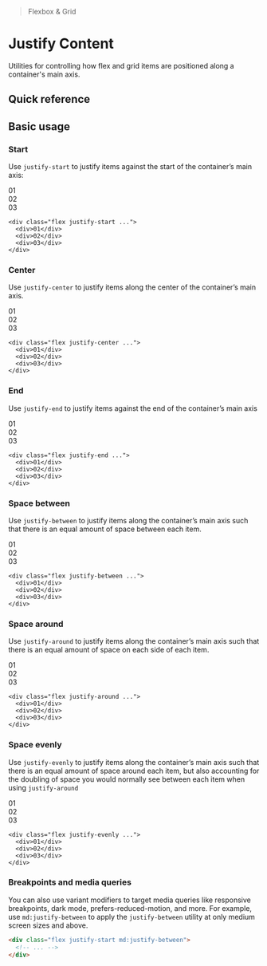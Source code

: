 > Flexbox & Grid

# Justify Content
Utilities for controlling how flex and grid items are positioned along a container's main axis.

## Quick reference

<qr-table />

## Basic usage
### Start
Use `justify-start` to justify items against the start of the container’s main axis:

<container>
  <box striped class="flex justify-start gap-24 rounded-4" fg-color="var(--tw-fuchsia-fg)" bg-color="var(--tw-fuchsia-bg)">
    <div class="pd-bg-fuchsia-500 ex-box">01</div>
    <div class="pd-bg-fuchsia-500 ex-box">02</div>
    <div class="pd-bg-fuchsia-500 ex-box">03</div>
  </box>
</container>

```html{1}
<div class="flex justify-start ...">
  <div>01</div>
  <div>02</div>
  <div>03</div>
</div>
```

### Center
Use `justify-center` to justify items along the center of the container’s main axis.

<container>
  <box striped class="flex justify-center gap-24 rounded-4" fg-color="var(--tw-blue-fg)" bg-color="var(--tw-blue-bg)">
    <div class="pd-bg-blue-500 ex-box">01</div>
    <div class="pd-bg-blue-500 ex-box">02</div>
    <div class="pd-bg-blue-500 ex-box">03</div>
  </box>
</container>

```html{1}
<div class="flex justify-center ...">
  <div>01</div>
  <div>02</div>
  <div>03</div>
</div>
```

### End
Use `justify-end` to justify items against the end of the container’s main axis

<container>
  <box striped class="flex justify-end gap-24 rounded-4" fg-color="var(--tw-cyan-fg)" bg-color="var(--tw-cyan-bg)">
    <div class="bg-cyan-500 ex-box">01</div>
    <div class="bg-cyan-500 ex-box">02</div>
    <div class="bg-cyan-500 ex-box">03</div>
  </box>
</container>

```html{1}
<div class="flex justify-end ...">
  <div>01</div>
  <div>02</div>
  <div>03</div>
</div>
```

### Space between
Use `justify-between` to justify items along the container’s main axis such that there is an equal amount of space between each item.

<container>
  <box striped class="flex justify-between gap-24 rounded-4" fg-color="var(--tw-pink-fg)" bg-color="var(--tw-pink-bg)">
    <div class="pd-bg-pink-500 ex-box">01</div>
    <div class="pd-bg-pink-500 ex-box">02</div>
    <div class="pd-bg-pink-500 ex-box">03</div>
  </box>
</container>

```html{1}
<div class="flex justify-between ...">
  <div>01</div>
  <div>02</div>
  <div>03</div>
</div>
```

### Space around
Use `justify-around` to justify items along the container’s main axis such that there is an equal amount of space on each side of each item.

<container>
  <box striped class="flex justify-around gap-24 rounded-4" fg-color="var(--tw-violet-fg)" bg-color="var(--tw-violet-bg)">
    <div class="pd-bg-violet-500 ex-box">01</div>
    <div class="pd-bg-violet-500 ex-box">02</div>
    <div class="pd-bg-violet-500 ex-box">03</div>
  </box>
</container>

```html{1}
<div class="flex justify-around ...">
  <div>01</div>
  <div>02</div>
  <div>03</div>
</div>
```

### Space evenly
Use `justify-evenly` to justify items along the container’s main axis such that there is an equal amount of space around each item, but also accounting for the doubling of space you would normally see between each item when using `justify-around`

<container>
  <box striped class="flex justify-evenly gap-24 rounded-4" fg-color="var(--tw-indigo-fg)" bg-color="var(--tw-indigo-bg)">
    <div class="pd-bg-indigo-500 ex-box">01</div>
    <div class="pd-bg-indigo-500 ex-box">02</div>
    <div class="pd-bg-indigo-500 ex-box">03</div>
  </box>
</container>

```html{1}
<div class="flex justify-evenly ...">
  <div>01</div>
  <div>02</div>
  <div>03</div>
</div>
```

### Breakpoints and media queries
You can also use variant modifiers to target media queries like responsive breakpoints, dark mode, prefers-reduced-motion, and more. For example, use `md:justify-between` to apply the `justify-between` utility at only medium screen sizes and above.

```html
<div class="flex justify-start md:justify-between">
  <!-- ... -->
</div>
```
